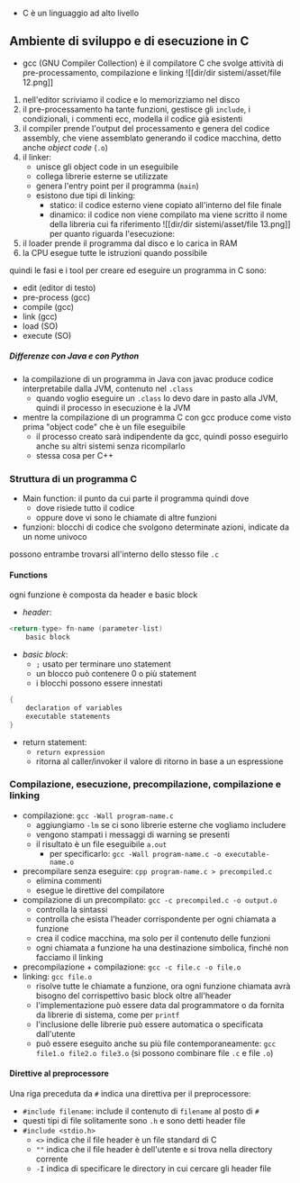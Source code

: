 - C è un linguaggio ad alto livello

## Ambiente di sviluppo e di esecuzione in C
- gcc (GNU Compiler Collection) è il compilatore C che svolge attività di pre-processamento, compilazione e linking
![[dir/dir sistemi/asset/file 12.png]]
1. nell'editor scriviamo il codice e lo memorizziamo nel disco
2. il pre-processamento ha tante funzioni, gestisce gli `include`, i condizionali, i commenti ecc, modella il codice già esistenti
3. il compiler prende l'output del processamento e genera del codice assembly, che viene assemblato generando il codice macchina, detto anche _object code_ (`.o`)
4. il linker:
	- unisce gli object code in un eseguibile
	- collega librerie esterne se utilizzate 
	- genera l'entry point per il programma (`main`)
	- esistono due tipi di linking:
		- statico: il codice esterno viene copiato all'interno del file finale
		- dinamico: il codice non viene compilato ma viene scritto il nome della libreria cui fa riferimento
![[dir/dir sistemi/asset/file 13.png]]
per quanto riguarda l'esecuzione:
5. il loader prende il programma dal disco e lo carica in RAM
6. la CPU esegue tutte le istruzioni quando possibile

quindi le fasi e i tool per creare ed eseguire un programma in C sono:
- edit (editor di testo)
- pre-process (gcc)
- compile (gcc)
- link (gcc)
- load (SO)
- execute (SO)

##### Differenze con Java e con Python
- la compilazione di un programma in Java con javac produce codice interpretabile dalla JVM, contenuto nel `.class`
	- quando voglio eseguire un `.class` lo devo dare in pasto alla JVM, quindi il processo in esecuzione è la JVM
- mentre la compilazione di un programma C con gcc produce come visto prima "object code" che è un file eseguibile
	- il processo creato sarà indipendente da gcc, quindi posso eseguirlo anche su altri sistemi senza ricompilarlo
	- stessa cosa per C++

### Struttura di un programma C

- Main function: il punto da cui parte il programma quindi dove
	- dove risiede tutto il codice
	- oppure dove vi sono le chiamate di altre funzioni
- funzioni: blocchi di codice che svolgono determinate azioni, indicate da un nome univoco

possono entrambe trovarsi all'interno dello stesso file `.c`

#### Functions
ogni funzione è composta da header e basic block
- _header_:
```C 
<return-type> fn-name (parameter-list)
	basic block
```

- _basic block_:
	- `;` usato per terminare uno statement
	- un blocco può contenere 0 o più statement
	- i blocchi possono essere innestati
```C 
{
	declaration of variables
	executable statements
}
```

- return statement:
	- `return expression`
	- ritorna al caller/invoker il valore di ritorno in base a un espressione

### Compilazione, esecuzione, precompilazione, compilazione e linking
- compilazione: `gcc -Wall program-name.c`
	- aggiungiamo `-lm` se ci sono librerie esterne che vogliamo includere
	- vengono stampati i messaggi di warning se presenti
	- il risultato è un file eseguibile `a.out`
		- per specificarlo: `gcc -Wall program-name.c -o executable-name.o`
- precompilare senza eseguire: `cpp program-name.c > precompiled.c`
	- elimina commenti 
	- esegue le direttive del compilatore
- compilazione di un precompilato: `gcc -c precompiled.c -o output.o`
	- controlla la sintassi
	- controlla che esista l'header corrispondente per ogni chiamata a funzione
	- crea il codice macchina, ma solo per il contenuto delle funzioni
	- ogni chiamata a funzione ha una destinazione simbolica, finché non facciamo il linking
- precompilazione + compilazione: `gcc -c file.c -o file.o`
- linking: `gcc file.o`
	- risolve tutte le chiamate a funzione, ora ogni funzione chiamata avrà bisogno del corrispettivo basic block oltre all'header
	- l'implementazione può essere data dal programmatore o da fornita da librerie di sistema, come per `printf`
	- l'inclusione delle librerie può essere automatica o specificata dall'utente
	- può essere eseguito anche su più file contemporaneamente: `gcc file1.o file2.o file3.o` (si possono combinare file `.c` e file `.o`)

#### Direttive al preprocessore
Una riga preceduta da `#` indica una direttiva per il preprocessore:
- `#include filename`: include il contenuto di `filename` al posto di `#`
- questi tipi di file solitamente sono `.h` e sono detti header file
- `#include <stdio.h>`
	- `<>` indica che il file header è un file standard di C
	- `""` indica che il file header è dell'utente e si trova nella directory corrente
	- `-I` indica di specificare le directory in cui cercare gli header file